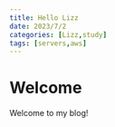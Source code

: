```yaml
---
title: Hello Lizz
date: 2023/7/2
categories: [Lizz,study]
tags: [servers,aws]
---
```


# Welcome

Welcome to my blog!


